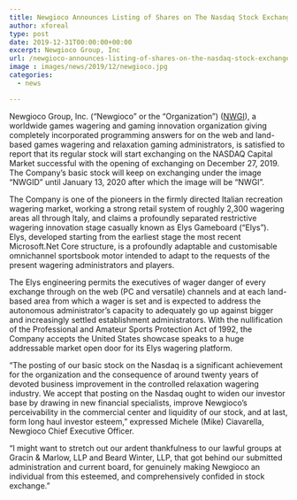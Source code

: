 ```yaml
---
title: Newgioco Announces Listing of Shares on The Nasdaq Stock Exchange
author: xforeal 
type: post
date: 2019-12-31T00:00:00+00:00
excerpt: Newgioco Group, Inc
url: /newgioco-announces-listing-of-shares-on-the-nasdaq-stock-exchange/
image : images/news/2019/12/newgioco.jpg
categories:
  - news

---
```

<p class="canvas-iota canvas-content Mb(1.0em) Mb(0)- - sm Mt(0.8em)- - sm" style="margin: 0px 0 10px 0; shading: #26282a; textual style family: 'Helvetica Neue', Helvetica, Arial, sans-serif; text dimension: 15px; text style: typical; textual style variation ligatures: ordinary; text style variation tops: typical; text style weight: 400; letter-dividing: typical; vagrants: 2; content adjust: start; content indent: 0px; content change: none; blank area: ordinary; widows: 2; word-dispersing: 0px; - webkit-content stroke-width: 0px; foundation shading: #ffffff; content embellishment style: introductory; content adornment shading: beginning;" information="" reactid="11">
  Newgioco Group, Inc. (“Newgioco” or the “Organization”) (<a href="https://finance.yahoo.com/q?s=nwgi">NWGI</a>), a worldwide games wagering and gaming innovation organization giving completely incorporated programming answers for on the web and land-based games wagering and relaxation gaming administrators, is satisfied to report that its regular stock will start exchanging on the NASDAQ Capital Market successful with the opening of exchanging on December 27, 2019. The Company’s basic stock will keep on exchanging under the image “NWGID” until January 13, 2020 after which the image will be “NWGI”.
</p>

<p class="canvas-particle canvas-content Mb(1.0em) Mb(0)- - sm Mt(0.8em)- - sm" information="" reactid="12">
  The Company is one of the pioneers in the firmly directed Italian recreation wagering market, working a strong retail system of roughly 2,300 wagering areas all through Italy, and claims a profoundly separated restrictive wagering innovation stage casually known as Elys Gameboard (“Elys”). Elys, developed starting from the earliest stage the most recent Microsoft.Net Core structure, is a profoundly adaptable and customisable omnichannel sportsbook motor intended to adapt to the requests of the present wagering administrators and players.
</p>

<p class="canvas-molecule canvas-content Mb(1.0em) Mb(0)- - sm Mt(0.8em)- - sm" information="" reactid="12">
  The Elys engineering permits the executives of wager danger of every exchange through on the web (PC and versatile) channels and at each land-based area from which a wager is set and is expected to address the autonomous administrator’s capacity to adequately go up against bigger and increasingly settled establishment administrators. With the nullification of the Professional and Amateur Sports Protection Act of 1992, the Company accepts the United States showcase speaks to a huge addressable market open door for its Elys wagering platform.
</p>

<p class="canvas-iota canvas-content Mb(1.0em) Mb(0)- - sm Mt(0.8em)- - sm" information="" reactid="13">
  “The posting of our basic stock on the Nasdaq is a significant achievement for the organization and the consequence of around twenty years of devoted business improvement in the controlled relaxation wagering industry. We accept that posting on the Nasdaq ought to widen our investor base by drawing in new financial specialists, improve Newgioco’s perceivability in the commercial center and liquidity of our stock, and at last, form long haul investor esteem,” expressed Michele (Mike) Ciavarella, Newgioco Chief Executive Officer.
</p>

<p class="canvas-molecule canvas-content Mb(1.0em) Mb(0)- - sm Mt(0.8em)- - sm" information="" reactid="13">
  “I might want to stretch out our ardent thankfulness to our lawful groups at Gracin & Marlow, LLP and Beard Winter, LLP, that got behind our submitted administration and current board, for genuinely making Newgioco an individual from this esteemed, and comprehensively confided in stock exchange.”
</p>